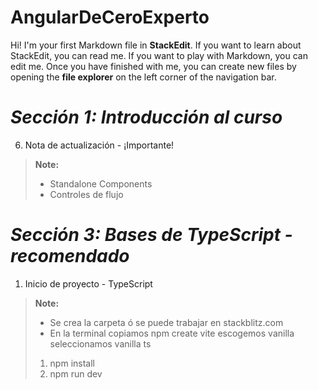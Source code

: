 # AngularDeCeroExperto

Hi! I'm your first Markdown file in **StackEdit**. If you want to learn about StackEdit, you can read me. If you want to play with Markdown, you can edit me. Once you have finished with me, you can create new files by opening the **file explorer** on the left corner of the navigation bar.

# ***Sección 1: Introducción al curso***

6. Nota de actualización - ¡Importante!
> **Note:** 
> - Standalone Components 
> - Controles de flujo

# ***Sección 3: Bases de TypeScript - recomendado***

1. Inicio de proyecto - TypeScript
> **Note:** 
> - Se crea la carpeta ó se puede trabajar en stackblitz.com
> - En la terminal copiamos npm create vite
> escogemos vanilla
> seleccionamos vanilla ts
> 1. npm install
> 2. npm run dev
